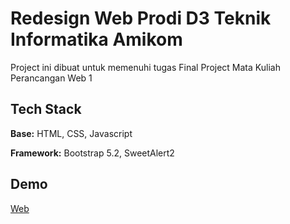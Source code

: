 
# Redesign Web Prodi D3 Teknik Informatika Amikom

Project ini dibuat untuk memenuhi tugas Final Project Mata Kuliah Perancangan Web 1


## Tech Stack

**Base:** HTML, CSS, Javascript

**Framework:** Bootstrap 5.2, SweetAlert2


## Demo



[Web](https://fppw.netlify.app)
